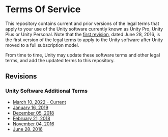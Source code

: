 # Terms Of Service

This repository contains current and prior versions of the legal terms that apply to your use of the Unity software currently known as Unity Pro, Unity Plus or Unity Personal.  Note that the [first revision](../5a5b11e/Unity%20Software%20Additional%20Terms.md), dated June 28, 2016, is the first version of the legal terms to apply to the Unity software after Unity moved to a full subscription model.  

From time to time, Unity may update these software terms and other legal terms, and add the updated terms to this repository.

## Revisions
### Unity Software Additional Terms
* [March 10, 2022 - Current](Unity%20Software%20Additional%20Terms.md)
* [January 16, 2019](../243dda2/Unity%20Software%20Additional%20Terms.md)
* [December 05, 2018](../08f7fe2/Unity%20Software%20Additional%20Terms.md)
* [February 21, 2018](../9246e9c/Unity%20Software%20Additional%20Terms.md)
* [November 04, 2016](../45e7734/Unity%20Software%20Additional%20Terms.md)
* [June 28, 2016](../5a5b11e/Unity%20Software%20Additional%20Terms.md)